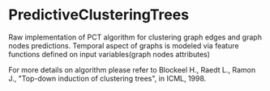 PredictiveClusteringTrees
=========================

Raw implementation of PCT algorithm for clustering graph edges and graph nodes predictions.
Temporal aspect of graphs is modeled via feature functions defined on input variables(graph nodes attributes)

For more details on algorithm please refer to Blockeel H., Raedt L., Ramon J., "Top-down induction of clustering trees", in ICML, 1998.
